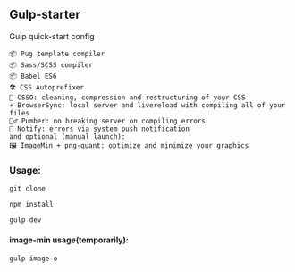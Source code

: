 ## Gulp-starter
Gulp quick-start config


    📦 Pug template compiler
    📦 Sass/SCSS compiler
    📦 Babel ES6
    🛠️ CSS Autoprefixer
    💎 CSSO: cleaning, compression and restructuring of your CSS
    ⚡ BrowserSync: local server and livereload with compiling all of your files
    🤦‍♂️ Pumber: no breaking server on compiling errors
    🤔 Notify: errors via system push notification
    and optional (manual launch):
    🖼️ ImageMin + png-quant: optimize and minimize your graphics



### Usage:
```
git clone
```
```
npm install
```
```
gulp dev
```

#### image-min usage(temporarily): 
```
gulp image-o
```
